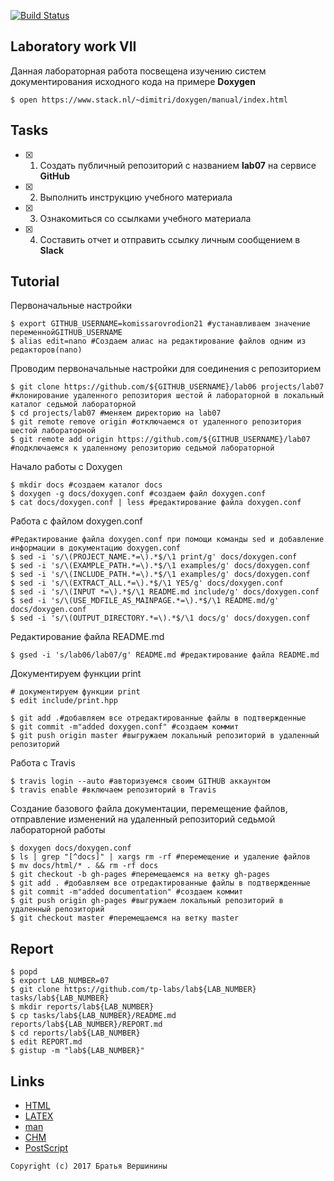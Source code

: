 [![Build Status](https://travis-ci.org/komissarovrodion21/lab07.svg?branch=master)](https://travis-ci.org/komissarovrodion21/lab07)
## Laboratory work VII

Данная лабораторная работа посвещена изучению систем документирования исходного кода на примере **Doxygen**

```ShellSession
$ open https://www.stack.nl/~dimitri/doxygen/manual/index.html
```

## Tasks

- [x] 1. Создать публичный репозиторий с названием **lab07** на сервисе **GitHub**
- [x] 2. Выполнить инструкцию учебного материала
- [x] 3. Ознакомиться со ссылками учебного материала
- [x] 4. Составить отчет и отправить ссылку личным сообщением в **Slack**

## Tutorial
Первоначальные настройки
```ShellSession
$ export GITHUB_USERNAME=komissarovrodion21 #устанавливаем значение переменнойGITHUB_USERNAME
$ alias edit=nano #Создаем алиас на редактирование файлов одним из редакторов(nano)
```
Проводим первоначальные настройки для соединения с репозиторием
```ShellSession
$ git clone https://github.com/${GITHUB_USERNAME}/lab06 projects/lab07 #клонирование удаленного репозитория шестой й лабораторной в локальный каталог седьмой лабораторной
$ cd projects/lab07 #меняем директорию на lab07
$ git remote remove origin #отключаемся от удаленного репозитория шестой лабораторной
$ git remote add origin https://github.com/${GITHUB_USERNAME}/lab07 #подключаемся к удаленному репозиторию седьмой лабораторной
```
Начало работы с Doxygen
```ShellSession
$ mkdir docs #создаем каталог docs
$ doxygen -g docs/doxygen.conf #создаем файл doxygen.conf
$ cat docs/doxygen.conf | less #редактирование файла doxygen.conf
```
Работа с файлом doxygen.conf
```ShellSession
#Редактирование файла doxygen.conf при помощи команды sed и добавление информации в документацию doxygen.conf
$ sed -i 's/\(PROJECT_NAME.*=\).*$/\1 print/g' docs/doxygen.conf
$ sed -i 's/\(EXAMPLE_PATH.*=\).*$/\1 examples/g' docs/doxygen.conf
$ sed -i 's/\(INCLUDE_PATH.*=\).*$/\1 examples/g' docs/doxygen.conf
$ sed -i 's/\(EXTRACT_ALL.*=\).*$/\1 YES/g' docs/doxygen.conf
$ sed -i 's/\(INPUT *=\).*$/\1 README.md include/g' docs/doxygen.conf
$ sed -i 's/\(USE_MDFILE_AS_MAINPAGE.*=\).*$/\1 README.md/g' docs/doxygen.conf
$ sed -i 's/\(OUTPUT_DIRECTORY.*=\).*$/\1 docs/g' docs/doxygen.conf
```
Редактирование файла README.md
```ShellSession
$ gsed -i 's/lab06/lab07/g' README.md #редактирование файла README.md
```
Документируем функции print 
```ShellSession
# документируем функции print 
$ edit include/print.hpp
```

```ShellSession
$ git add .#добавляем все отредактированные файлы в подтвержденные
$ git commit -m"added doxygen.conf" #создаем коммит
$ git push origin master #выгружаем локальный репозиторий в удаленный репозиторий
```
Работа с Travis
```ShellSession
$ travis login --auto #авторизуемся своим GITHUB аккаунтом
$ travis enable #включаем репозиторий в Travis
```
Создание базового файла документации, перемещение файлов, отправление изменений на удаленный репозиторий седьмой лабораторной работы 

```ShellSession
$ doxygen docs/doxygen.conf
$ ls | grep "[^docs]" | xargs rm -rf #перемещение и удаление файлов
$ mv docs/html/* . && rm -rf docs
$ git checkout -b gh-pages #перемещаемся на ветку gh-pages
$ git add . #добавляем все отредактированные файлы в подтвержденные
$ git commit -m"added documentation" #создаем коммит
$ git push origin gh-pages #выгружаем локальный репозиторий в удаленный репозиторий
$ git checkout master #перемещаемся на ветку master
```

## Report

```ShellSession
$ popd
$ export LAB_NUMBER=07
$ git clone https://github.com/tp-labs/lab${LAB_NUMBER} tasks/lab${LAB_NUMBER}
$ mkdir reports/lab${LAB_NUMBER}
$ cp tasks/lab${LAB_NUMBER}/README.md reports/lab${LAB_NUMBER}/REPORT.md
$ cd reports/lab${LAB_NUMBER}
$ edit REPORT.md
$ gistup -m "lab${LAB_NUMBER}"
```

## Links

- [HTML](https://ru.wikipedia.org/wiki/HTML)
- [LAΤΕΧ](https://ru.wikipedia.org/wiki/LaTeX)
- [man](https://ru.wikipedia.org/wiki/Man_(%D0%BA%D0%BE%D0%BC%D0%B0%D0%BD%D0%B4%D0%B0_Unix))
- [CHM](https://ru.wikipedia.org/wiki/HTMLHelp)
- [PostScript](https://ru.wikipedia.org/wiki/PostScript)

```
Copyright (c) 2017 Братья Вершинины
```
